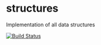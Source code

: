 # structures
Implementation of all data structures

[![Build Status](https://travis-ci.org/dbvdb/structures.svg?branch=master)](https://travis-ci.org/dbvdb/structures)
